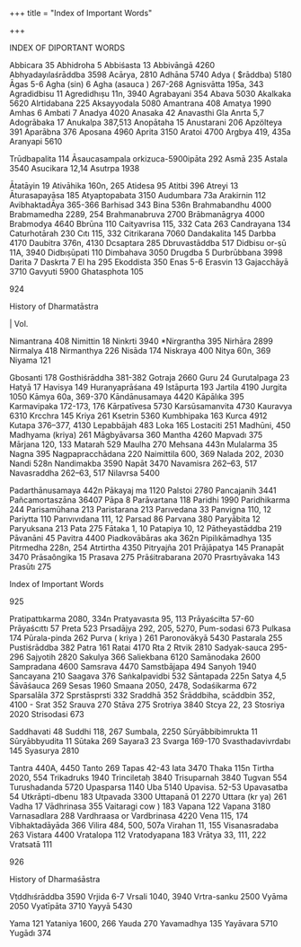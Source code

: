 +++
title = "Index of Important Words"

+++

INDEX OF DIPORTANT WORDS 

Abbicara 35 Abhidroha 5 Abbiśasta 13 Abbivāngā 4260 Abhyadayılaśrāddba 3598 Acārya, 2810 Adhāna 5740 Adya ( $rāddba) 5180 Āgas 5-6 Agha (sin) 6 Agha (asauca ) 267-268 Agnisvātta 195a, 343 Agradidbisu 11 Agredidhıṣu 11n, 3940 Agrabayani 354 Abava 5030 Akalkaka 5620 Alrtidabana 225 Aksayyodala 5080 Amantrana 408 Amatya 1990 Amhas 6 Ambati 7 Anadya 4020 Anasaka 42 Anavasthi Gla Anrta 5,7 Adogrābaka 17 Anukalpa 387,513 Anopātaha 15 Anustarani 206 Apzölteya 391 Aparābna 376 Aposana 4960 Aprita 3150 Aratoi 4700 Argbya 419, 435a Aranyapi 5610 

Trūdbapalita 114 Āsaucasampala orkizuca-5900ipāta 292 Asmā 235 Astala 3540 Asucikara 12,14 Asutrpa 1938 

Ātatāyin 19 Ativāhika 160n, 265 Atidesa 95 Atitbi 396 Atreyi 13 Āturasapayāsa 185 Atyaptopabata 3150 Audumbara 73a Arakirnin 112 AvibhaktadĀya 365-366 Barhisad 343 Bina 536n Brahmabandhu 4000 Brabmamedha 2289, 254 Brahmanabruva 2700 Brābmanāgrya 4000 Brabmodya 4640 Bbrūna 110 Caityavrisa 115, 332 Cata 263 Candrayana 134 Caturhotārah 230 Cıtı 115, 332 Citrikarana 7060 Dandakalita 145 Darbba 4170 Daubitra 376n, 4130 Dcsaptara 285 Dbruvastāddba 517 Didbisu or-ṣū 11A, 3940 Didbıṣūpati 110 Dimbahava 3050 Drugdba 5 Durbrūbbana 3998 Darita 7 Daskrta 7 El ha 295 Ekoddista 350 Enas 5-6 Erasvin 13 Gajacchāyā 3710 Gavyuti 5900 Ghatasphota 105 

924 

History of Dharmatāstra 

| Vol. 

Nimantrana 408 Nimittin 18 Ninkrti 3940 *Nirgrantha 395 Nirhāra 2899 Nirmalya 418 Nirmanthya 226 Nisāda 174 Niskraya 400 Nitya 60n, 369 Niyama 121 

Gbosanti 178 Gosthiśrāddha 381-382 Gotraja 2660 Guru 24 Gurutalpaga 23 Hatyā 17 Havisya 149 Huranyaprāśana 49 Istāpurta 193 Jartila 4190 Jurgita 1050 Kāmya 60a, 369-370 Kāndānusamaya 4420 Kāpālıka 395 Karmavipaka 172-173, 176 Kārpatīvesa 5730 Karsūsamanvita 4730 Kauravya 6310 Krcchra 145 Kriya 261 Ksetrin 5360 Kumbhipaka 163 Kurca 4912 Kutapa 376–377, 4130 Lepabbājah 483 Loka 165 Lostaciti 251 Madhūni, 450 Madhyama (kriya) 261 Māgbyāvarsa 360 Mantha 4260 Mapvadı 375 Mārjana 120, 133 Matarah 529 Maulha 270 Mehsana 443n Mulalarma 35 Nagna 395 Nagpapracchādana 220 Naimittila 600, 369 Nalada 202, 2030 Nandi 528n Nandimakba 3590 Napāt 3470 Navamisra 262–63, 517 Navasraddha 262–63, 517 Nilavrsa 5400 

Padarthānusamaya 442n Pākayaj ma 1120 Palstoi 2780 Pancajanih 3441 Pañcamortaszāna 36407 Pāpa 8 Parāvartana 118 Paridhi 1990 Paridhikarma 244 Parisamūhana 213 Paristarana 213 Parıvedana 33 Panvigna 110, 12 Pariytta 110 Parıvıvıdana 111, 12 Parsad 86 Parvana 380 Paryābita 12 Paryuksana 213 Pata 275 Fātaka 1, 10 Patapiya 10, 12 Pātheyastāddba 219 Pāvanāni 45 Pavitra 4400 Piadkovābāras aka 362n Pipilıkāmadhya 135 Pitrmedha 228n, 254 Atrtirtha 4350 Pitryajña 201 Prājāpatya 145 Pranapāt 3470 Prāsaôngika 15 Prasava 275 Prāśitrabarana 2070 Prasrtıyāvaka 143 Prasūtı 275 

Index of Important Words 

925 

Pratipattıkarma 2080, 334n Pratyavasıta 95, 113 Prāyaściłta 57-60 Prāyaścıttı 57 Preta 523 Prsadājya 292, 205, 5270, Pum-sodasi 673 Pulkasa 174 Pūrala-pinda 262 Purva ( kriya ) 261 Paronovākyā 5430 Pastarala 255 Pustiśrāddba 382 Patra 161 Ratai 4170 Rta 2 Rtvik 2810 Sadyak-sauca 295-296 Sajyotih 2820 Sakulya 366 Saliekbana 6120 Samānodaka 2600 Sampradana 4600 Samsrava 4470 Samstbājapa 494 Sanyoh 1940 Sancayana 210 Saagava 376 Saṅkalpavidbi 532 Sāntapada 225n Satya 4,5 Śāvāśauca 269 Sesas 1960 Smaana 2050, 2478, Sodaśikarma 672 Sparsalāla 372 Sprstāsprsti 332 Sraddhā 352 Śrāddbiha, scāddbin 352, 4100 - Srat 352 Srauva 270 Stāva 275 Srotriya 3840 Stcya 22, 23 Stosriya 2020 Strisodasi 673 

Saddhavati 48 Suddhi 118, 267 Sumbala, 2250 Sūryābbibimrukta 11 Sūryābbyudita 11 Sūtaka 269 Sayara3 23 Svarga 169-170 Svasthadavivrdabı 145 Syasurya 2810 

Tantra 440A, 4450 Tanto 269 Tapas 42-43 Iata 3470 Thaka 115n Tirtha 2020, 554 Trikadruks 1940 Trinciletaḥ 3840 Trisuparnah 3840 Tugvan 554 Turushadanda 5720 Upasparsa 1140 Uba 5140 Upavisa. 52-53 Upavasatba 54 Utkrāpti-dbenu 183 Utpavada 3300 Uttapanā 01 2270 Uttara (kr ya) 261 Vadha 17 Vādhrinasa 355 Vaitaragi cow ) 183 Vapana 122 Vapana 3180 Varnasadlara 288 Vardhraasa or Vardbrinasa 4220 Vena 115, 174 Vibhaktadāyāda 366 Vilira 484, 500, 507a Virahan 11, 155 Visanasradaba 263 Vistara 4400 Vratalopa 112 Vratodyapana 183 Vrātya 33, 111, 222 Vratsatā 111 

926 

History of Dharmaśāstra 

Vṭddhıśrāddba 3590 Vrjida 6-7 Vrsali 1040, 3940 Vrtra-sanku 2500 Vyāma 2050 Vyatīpāta 3710 Yayyā 5430 

Yama 121 Yataniya 1600, 266 Yauda 270 Yavamadhya 135 Yayāvara 5710 Yugādı 374